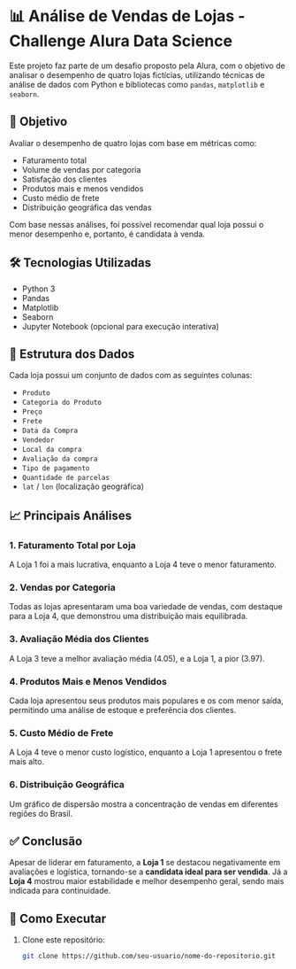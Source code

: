 # 📊 Análise de Vendas de Lojas - Challenge Alura Data Science

Este projeto faz parte de um desafio proposto pela Alura, com o objetivo de analisar o desempenho de quatro lojas fictícias, utilizando técnicas de análise de dados com Python e bibliotecas como `pandas`, `matplotlib` e `seaborn`.

## 🧠 Objetivo

Avaliar o desempenho de quatro lojas com base em métricas como:
- Faturamento total
- Volume de vendas por categoria
- Satisfação dos clientes
- Produtos mais e menos vendidos
- Custo médio de frete
- Distribuição geográfica das vendas

Com base nessas análises, foi possível recomendar qual loja possui o menor desempenho e, portanto, é candidata à venda.

## 🛠️ Tecnologias Utilizadas

- Python 3
- Pandas
- Matplotlib
- Seaborn
- Jupyter Notebook (opcional para execução interativa)

## 📂 Estrutura dos Dados

Cada loja possui um conjunto de dados com as seguintes colunas:
- `Produto`
- `Categoria do Produto`
- `Preço`
- `Frete`
- `Data da Compra`
- `Vendedor`
- `Local da compra`
- `Avaliação da compra`
- `Tipo de pagamento`
- `Quantidade de parcelas`
- `lat` / `lon` (localização geográfica)

## 📈 Principais Análises

### 1. Faturamento Total por Loja
A Loja 1 foi a mais lucrativa, enquanto a Loja 4 teve o menor faturamento.

### 2. Vendas por Categoria
Todas as lojas apresentaram uma boa variedade de vendas, com destaque para a Loja 4, que demonstrou uma distribuição mais equilibrada.

### 3. Avaliação Média dos Clientes
A Loja 3 teve a melhor avaliação média (4.05), e a Loja 1, a pior (3.97).

### 4. Produtos Mais e Menos Vendidos
Cada loja apresentou seus produtos mais populares e os com menor saída, permitindo uma análise de estoque e preferência dos clientes.

### 5. Custo Médio de Frete
A Loja 4 teve o menor custo logístico, enquanto a Loja 1 apresentou o frete mais alto.

### 6. Distribuição Geográfica
Um gráfico de dispersão mostra a concentração de vendas em diferentes regiões do Brasil.

## ✅ Conclusão

Apesar de liderar em faturamento, a **Loja 1** se destacou negativamente em avaliações e logística, tornando-se a **candidata ideal para ser vendida**. Já a **Loja 4** mostrou maior estabilidade e melhor desempenho geral, sendo mais indicada para continuidade.

## 📌 Como Executar

1. Clone este repositório:
   ```bash
   git clone https://github.com/seu-usuario/nome-do-repositorio.git
